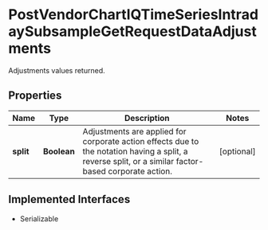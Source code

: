 

# PostVendorChartIQTimeSeriesIntradaySubsampleGetRequestDataAdjustments

Adjustments values returned.

## Properties

Name | Type | Description | Notes
------------ | ------------- | ------------- | -------------
**split** | **Boolean** | Adjustments are applied for corporate action effects due to the notation having a split, a reverse split, or a similar factor-based corporate action. |  [optional]


## Implemented Interfaces

* Serializable



